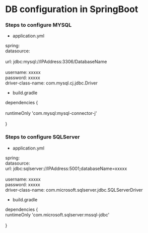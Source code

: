 # DB configuration in SpringBoot

### Steps to configure MYSQL

* application.yml

spring: <br/>
  datasource: <br/>    
    url: jdbc:mysql://IPAddress:3306/DatabaseName <br/>        
    username: xxxxx <br/>
    password: xxxxx <br/>
    driver-class-name: com.mysql.cj.jdbc.Driver <br/>  

* build.gradle	

dependencies { <br/>   
    runtimeOnly 'com.mysql:mysql-connector-j' <br/>    
}

### Steps to configure SQLServer

* application.yml

spring: <br/>
  datasource: <br/> 
    url: jdbc:sqlserver://IPAddress:5001;databaseName=xxxxx <br/>      
    username: xxxxx <br/>
    password: xxxxx <br/>
    driver-class-name: com.microsoft.sqlserver.jdbc.SQLServerDriver <br/> 

* build.gradle	

dependencies { <br/> 
    runtimeOnly 'com.microsoft.sqlserver:mssql-jdbc' <br/>   
}



